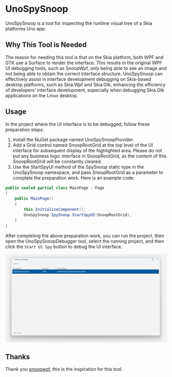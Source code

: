 # UnoSpySnoop

UnoSpySnoop is a tool for inspecting the runtime visual tree of a Skia platforms Uno app.

## Why This Tool is Needed

The reason for needing this tool is that on the Skia platform, both WPF and GTK use a Surface to render the interface. This results in the original WPF UI debugging tools, such as SnoopWpf, only being able to see an image and not being able to obtain the correct interface structure. UnoSpySnoop can effectively assist in interface development debugging on Skia-based desktop platforms, such as Skia.Wpf and Skia.Gtk, enhancing the efficiency of developers' interface development, especially when debugging Skia.Gtk applications on the Linux desktop.

## Usage

In the project where the UI interface is to be debugged, follow these preparation steps:

1. Install the NuGet package named UnoSpySnoopProvider.
2. Add a Grid control named SnoopRootGrid at the top level of the UI interface for subsequent display of the highlighted area. Please do not put any business logic interface in SnoopRootGrid, as the content of this SnoopRootGrid will be constantly cleared.
3. Use the StartSpyUI method of the SpySnoop static type in the UnoSpySnoop namespace, and pass SnoopRootGrid as a parameter to complete the preparation work. Here is an example code:

```csharp
public sealed partial class MainPage : Page
{
    public MainPage()
    {
        this.InitializeComponent();
        UnoSpySnoop.SpySnoop.StartSpyUI(SnoopRootGrid);
    }
}
```

After completing the above preparation work, you can run the project, then open the UnoSpySnoopDebugger tool, select the running project, and then click the `Start UI Spy` button to debug the UI interface.

![](./Docs/Images/SelectDebugProcess.png)

## Thanks

Thank you [snoopwpf](https://github.com/snoopwpf/snoopwpf), this is the inspiration for this tool.